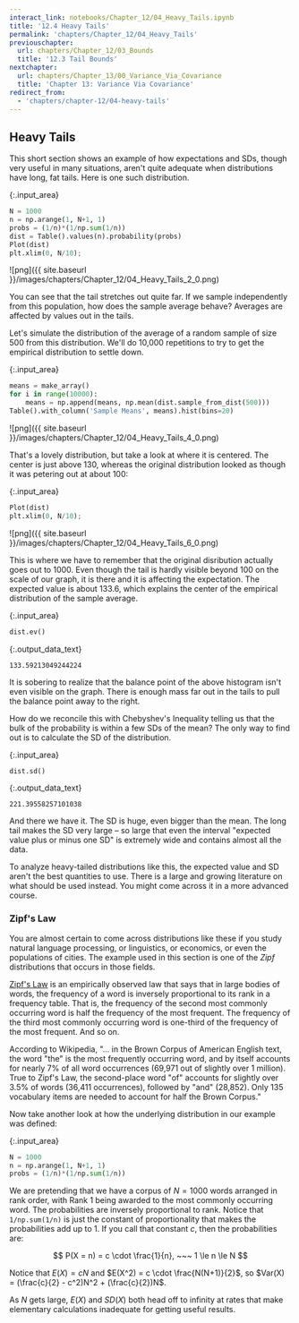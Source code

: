 ```yaml
---
interact_link: notebooks/Chapter_12/04_Heavy_Tails.ipynb
title: '12.4 Heavy Tails'
permalink: 'chapters/Chapter_12/04_Heavy_Tails'
previouschapter:
  url: chapters/Chapter_12/03_Bounds
  title: '12.3 Tail Bounds'
nextchapter:
  url: chapters/Chapter_13/00_Variance_Via_Covariance
  title: 'Chapter 13: Variance Via Covariance'
redirect_from:
  - 'chapters/chapter-12/04-heavy-tails'
---
```


## Heavy Tails

This short section shows an example of how expectations and SDs, though very useful in many situations, aren't quite adequate when distributions have long, fat tails. Here is one such distribution.


{:.input_area}
```python
N = 1000
n = np.arange(1, N+1, 1)
probs = (1/n)*(1/np.sum(1/n))
dist = Table().values(n).probability(probs)
Plot(dist)
plt.xlim(0, N/10);
```


![png]({{ site.baseurl }}/images/chapters/Chapter_12/04_Heavy_Tails_2_0.png)


You can see that the tail stretches out quite far. If we sample independently from this population, how does the sample average behave? Averages are affected by values out in the tails. 

Let's simulate the distribution of the average of a random sample of size 500 from this distribution. We'll do 10,000 repetitions to try to get the empirical distribution to settle down.


{:.input_area}
```python
means = make_array()
for i in range(10000):
    means = np.append(means, np.mean(dist.sample_from_dist(500)))
Table().with_column('Sample Means', means).hist(bins=20)
```


![png]({{ site.baseurl }}/images/chapters/Chapter_12/04_Heavy_Tails_4_0.png)


That's a lovely distribution, but take a look at where it is centered. The center is just above 130, whereas the original distribution looked as though it was petering out at about 100:


{:.input_area}
```python
Plot(dist)
plt.xlim(0, N/10);
```


![png]({{ site.baseurl }}/images/chapters/Chapter_12/04_Heavy_Tails_6_0.png)


This is where we have to remember that the original disribution actually goes out to 1000. Even though the tail is hardly visible beyond 100 on the scale of our graph, it is there and it is affecting the expectation. The expected value is about 133.6, which explains the center of the empirical distribution of the sample average. 


{:.input_area}
```python
dist.ev()
```




{:.output_data_text}
```
133.59213049244224
```



It is sobering to realize that the balance point of the above histogram isn't even visible on the graph. There is enough mass far out in the tails to pull the balance point away to the right.

How do we reconcile this with Chebyshev's Inequality telling us that the bulk of the probability is within a few SDs of the mean? The only way to find out is to calculate the SD of the distribution.


{:.input_area}
```python
dist.sd()
```




{:.output_data_text}
```
221.39558257101038
```



And there we have it. The SD is huge, even bigger than the mean. The long tail makes the SD very large – so large that even the interval "expected value plus or minus one SD" is extremely wide and contains almost all the data.

To analyze heavy-tailed distributions like this, the expected value and SD aren't the best quantities to use. There is a large and growing literature on what should be used instead. You might come across it in a more advanced course.

### Zipf's Law
You are almost certain to come across distributions like these if you study natural language processing, or linguistics, or economics, or even the populations of cities. The example used in this section is one of the *Zipf* distributions that occurs in those fields.

[Zipf's Law](https://en.wikipedia.org/wiki/Zipf's_law) is an empirically observed law that says that in large bodies of words, the frequency of a word is inversely proportional to its rank in a frequency table. That is, the frequency of the second most commonly occurring word is half the frequency of the most frequent. The frequency of the third most commonly occurring word is one-third of the frequency of the most frequent. And so on.

According to Wikipedia, "... in the Brown Corpus of American English text, the word "the" is the most frequently occurring word, and by itself accounts for nearly 7% of all word occurrences (69,971 out of slightly over 1 million). True to Zipf's Law, the second-place word "of" accounts for slightly over 3.5% of words (36,411 occurrences), followed by "and" (28,852). Only 135 vocabulary items are needed to account for half the Brown Corpus."

Now take another look at how the underlying distribution in our example was defined:


{:.input_area}
```python
N = 1000
n = np.arange(1, N+1, 1)
probs = (1/n)*(1/np.sum(1/n))
```

We are pretending that we have a corpus of $N=1000$ words arranged in rank order, with Rank 1 being awarded to the most commonly occurring word. The probabilities are inversely proportional to rank. Notice that `1/np.sum(1/n)` is just the constant of proportionality that makes the probabilities add up to 1. If you call that constant $c$, then the probabilities are:

$$ 
P(X = n) = c \cdot \frac{1}{n}, ~~~ 1 \le n \le N
$$

Notice that $E(X) = cN$ and $E(X^2) = c \cdot \frac{N(N+1)}{2}$, so $Var(X) = (\frac{c}{2} - c^2)N^2 + (\frac{c}{2})N$. 

As $N$ gets large, $E(X)$ and $SD(X)$ both head off to infinity at rates that make elementary calculations inadequate for getting useful results. 
